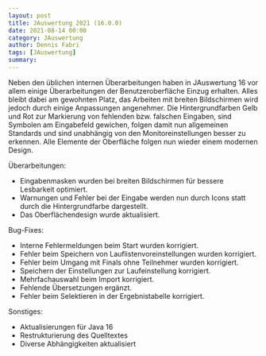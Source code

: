 ```yaml
---
layout: post
title: JAuswertung 2021 (16.0.0)
date: 2021-08-14 00:00
category: JAuswertung
author: Dennis Fabri
tags: [JAuswertung]
summary: 
---
```


Neben den üblichen internen Überarbeitungen haben in JAuswertung 16 vor allem einige Überarbeitungen der
Benutzeroberfläche Einzug erhalten. Alles bleibt dabei am gewohnten Platz, das Arbeiten mit breiten Bildschirmen wird
jedoch durch einige Anpassungen angenehmer. Die Hintergrundfarben Gelb und Rot zur Markierung von fehlenden bzw. falschen
Eingaben, sind Symbolen am Eingabefeld gewichen, folgen damit nun allgemeinen Standards und sind unabhängig von den
Monitoreinstellungen besser zu erkennen. Alle Elemente der Oberfläche folgen nun wieder einem modernen Design.

Überarbeitungen:

- Eingabenmasken wurden bei breiten Bildschirmen für bessere Lesbarkeit optimiert.
- Warnungen und Fehler bei der Eingabe werden nun durch Icons statt durch die Hintergrundfarbe dargestellt.
- Das Oberflächendesign wurde aktualisiert.

Bug-Fixes:

- Interne Fehlermeldungen beim Start wurden korrigiert.
- Fehler beim Speichern von Lauflistenvoreinstellungen wurden korrigiert.
- Fehler beim Umgang mit Finals ohne Teilnehmer wurden korrigiert.
- Speichern der Einstellungen zur Laufeinstellung korrigiert.
- Mehrfachauswahl beim Import korrigiert.
- Fehlende Übersetzungen ergänzt.
- Fehler beim Selektieren in der Ergebnistabelle korrigiert.

Sonstiges:

- Aktualisierungen für Java 16
- Restrukturierung des Quelltextes
- Diverse Abhängigkeiten aktualisiert
